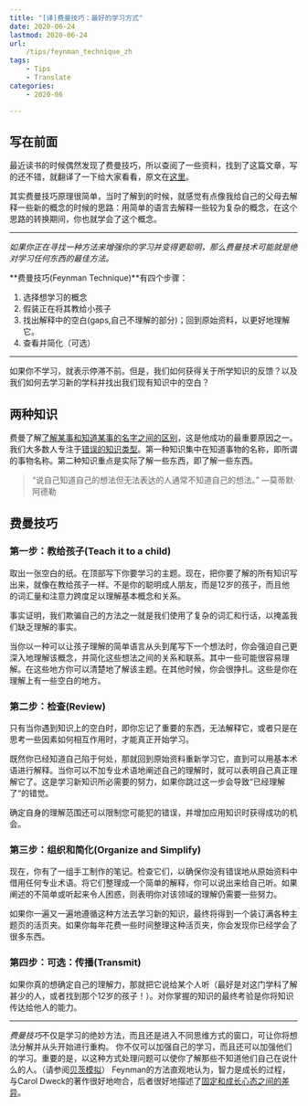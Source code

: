 ```yaml
---
title: "[译]费曼技巧：最好的学习方式"
date: 2020-06-24
lastmod: 2020-06-24
url:
    /tips/feynman_technique_zh
tags:
    - Tips
    - Translate
categories:
    - 2020-06

---
```

## 写在前面
最近读书的时候偶然发现了费曼技巧，所以查阅了一些资料，找到了这篇文章，写的还不错，就翻译了一下给大家看看，原文在[这里](https://fs.blog/2012/04/feynman-technique/)。

其实费曼技巧原理很简单，当时了解到的时候，就感觉有点像我给自己的父母去解释一些新的概念的时候的思路：用简单的语言去解释一些较为复杂的概念，在这个思路的转换期间，你也就学会了这个概念。

***

_如果你正在寻找一种方法来增强你的学习并变得更聪明，那么费曼技术可能就是绝对学习任何东西的最佳方法。_

**费曼技巧(Feynman Technique)**有四个步骤：
1. 选择想学习的概念
2. 假装正在将其教给小孩子
3. 找出解释中的空白(gaps,自己不理解的部分)；回到原始资料，以更好地理解它。
4. 查看并简化（可选）

------

如果你不学习，就表示停滞不前。但是，我们如何获得关于所学知识的反馈？以及我们如何去学习新的学科并找出我们现有知识中的空白？
## 两种知识
费曼了解[了解某事和知道某事的名字之间的区别](https://fs.blog/2015/01/richard-feynman-knowing-something/)，这是他成功的最重要原因之一。我们大多数人专注于[错误的知识类型](https://fs.blog/2015/09/two-types-of-knowledge/)。第一种知识集中在知道事物的名称，即所谓的事物名称。第二种知识重点是实际了解一些东西，即了解一些东西。

>“说自己知道自己的想法但无法表达的人通常不知道自己的想法。” —莫蒂默·阿德勒

## 费曼技巧
### 第一步：教给孩子(Teach it to a child)
取出一张空白的纸。在顶部写下你要学习的主题。现在，把你要了解的所有知识写出来，就像在教给孩子一样。不是你的聪明成人朋友，而是12岁的孩子，而且他的词汇量和注意力跨度足以理解基本概念和关系。

事实证明，我们欺骗自己的方法之一就是我们使用了复杂的词汇和行话，以掩盖我们缺乏理解的事实。

当你以一种可以让孩子理解的简单语言从头到尾写下一个想法时，你会强迫自己更深入地理解该概念，并简化这些想法之间的关系和联系。其中一些可能很容易理解。在这些地方你可以清楚地了解该主题。在其他时候，你会很挣扎。这些是你在理解上有一些空白的地方。

### 第二步：检查(Review)
只有当你遇到知识上的空白时，即你忘记了重要的东西，无法解释它，或者只是在思考一些因素如何相互作用时，才能真正开始学习。

既然你已经知道自己陷于何处，那就回到原始资料重新学习它，直到可以用基本术语进行解释。当你可以不加专业术语地阐述自己的理解时，就可以表明自己真正理解它了。这是学习新知识所必需要的努力，如果你跳过这一步会导致“已经理解了“的错觉。

确定自身的理解范围还可以限制您可能犯的错误，并增加应用知识时获得成功的机会。

### 第三步：组织和简化(Organize and Simplify)
现在，你有了一组手工制作的笔记。检查它们，以确保你没有错误地从原始资料中借用任何专业术语。将它们整理成一个简单的解释，你可以说出来给自己听。如果阐述的不简单或听起来令人困惑，则表明你对该领域的理解仍需要一些努力。

如果你一遍又一遍地遵循这种方法去学习新的知识，最终将得到一个装订满各种主题页的活页夹。如果你每年花费一些时间整理这种活页夹，你会发现你已经学会了很多东西。

### 第四步：可选：传播(Transmit)
如果你真的想确定自己的理解力，那就把它说给某个人听（最好是对这门学科了解甚少的人，或者找到那个12岁的孩子！）。对你掌握的知识的最终考验是你将知识传达给他人的能力。

----

*费曼技巧*不仅是学习的绝妙方法，而且还是进入不同思维方式的窗口，可让你将想法分解并从头开始进行重构。
你不仅可以加强自己的学习，而且还可以加强他们的学习。重要的是，以这种方式处理问题可以使你了解那些不知道他们自己在说什么的人。（请参阅[贝茨模拟](https://fs.blog/2016/12/batesian-mimicry/)）
Feynman的方法直观地认为，智力是成长的过程，与Carol Dweck的著作很好地吻合，后者很好地描述了[固定和成长心态之间的差异](https://fs.blog/2015/03/carol-dweck-mindset/)。